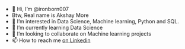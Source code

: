 - 👋 Hi, I’m @ironborn007
-    Btw, Real name is Akshay More
- 👀 I’m interested in Data Science, Machine learning, Python and SQL. 
- 🌱 I’m currently learning Data Science
- 💞️ I’m looking to collaborate on Machine learning projects
- 📫 How to reach me [on Linkedin](https://www.linkedin.com/in/akshaymore007)

<!---
ironborn007/ironborn007 is a ✨ special ✨ repository because its `README.md` (this file) appears on your GitHub profile.
You can click the Preview link to take a look at your changes.
--->
